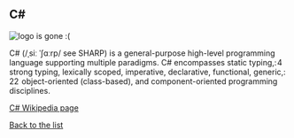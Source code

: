 ## C#

![logo is gone :(](https://upload.wikimedia.org/wikipedia/commons/thumb/d/d2/C_Sharp_Logo_2023.svg/128px-C_Sharp_Logo_2023.svg.png "Logo C#")




C# (/ˌsiː ˈʃɑːrp/ see SHARP) is a general-purpose high-level programming language supporting multiple paradigms. C# encompasses static typing,: 4  strong typing, lexically scoped, imperative, declarative, functional, generic,: 22  object-oriented (class-based), and component-oriented programming disciplines.


[C# Wikipedia page](https://en.wikipedia.org/wiki/C_Sharp_(programming_language))

[Back to the list](list_page.md)